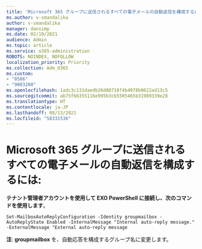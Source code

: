 ```yaml
---
title: 'Microsoft 365 グループに送信されるすべての電子メールの自動返信を構成するには:'
ms.author: v-smandalika
author: v-smandalika
manager: dansimp
ms.date: 02/19/2021
audience: Admin
ms.topic: article
ms.service: o365-administration
ROBOTS: NOINDEX, NOFOLLOW
localization_priority: Priority
ms.collection: Adm_O365
ms.custom:
- "8586"
- "9003200"
ms.openlocfilehash: 1adc3c131daedb26d88710f4b4078b0622ad13c5
ms.sourcegitcommit: ab75f66355116e995b3cb5505465b31989339e28
ms.translationtype: HT
ms.contentlocale: ja-JP
ms.lasthandoff: 08/13/2021
ms.locfileid: "58331536"
---
```

# <a name="to-configure-auto-reply-for-all-emails-sent-to-microsoft-365-group"></a>Microsoft 365 グループに送信されるすべての電子メールの自動返信を構成するには:

**テナント管理者アカウントを使用して EXO PowerShell に接続し、次のコマンドを使用します**。

`Set-MailboxAutoReplyConfiguration -Identity groupmailbox -AutoReplyState Enabled -InternalMessage "Internal auto-reply message." -ExternalMessage "External auto-reply message`

**注**: **groupmailbox** を、自動応答を構成するグループ名に変更します。

